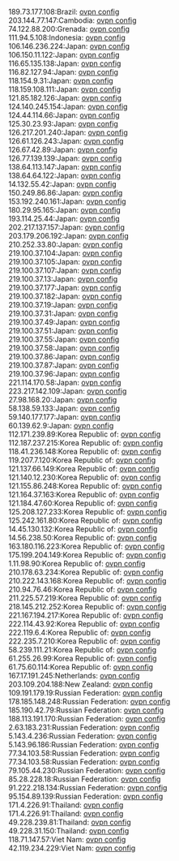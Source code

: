 189.73.177.108:Brazil: [ovpn config](vpn/189_73_177_108.ovpn)  
203.144.77.147:Cambodia: [ovpn config](vpn/203_144_77_147.ovpn)  
74.122.88.200:Grenada: [ovpn config](vpn/74_122_88_200.ovpn)  
111.94.5.108:Indonesia: [ovpn config](vpn/111_94_5_108.ovpn)  
106.146.236.224:Japan: [ovpn config](vpn/106_146_236_224.ovpn)  
106.150.11.122:Japan: [ovpn config](vpn/106_150_11_122.ovpn)  
116.65.135.138:Japan: [ovpn config](vpn/116_65_135_138.ovpn)  
116.82.127.94:Japan: [ovpn config](vpn/116_82_127_94.ovpn)  
118.154.9.31:Japan: [ovpn config](vpn/118_154_9_31.ovpn)  
118.159.108.111:Japan: [ovpn config](vpn/118_159_108_111.ovpn)  
121.85.182.126:Japan: [ovpn config](vpn/121_85_182_126.ovpn)  
124.140.245.154:Japan: [ovpn config](vpn/124_140_245_154.ovpn)  
124.44.114.66:Japan: [ovpn config](vpn/124_44_114_66.ovpn)  
125.30.23.93:Japan: [ovpn config](vpn/125_30_23_93.ovpn)  
126.217.201.240:Japan: [ovpn config](vpn/126_217_201_240.ovpn)  
126.61.126.243:Japan: [ovpn config](vpn/126_61_126_243.ovpn)  
126.67.42.89:Japan: [ovpn config](vpn/126_67_42_89.ovpn)  
126.77.139.139:Japan: [ovpn config](vpn/126_77_139_139.ovpn)  
138.64.113.147:Japan: [ovpn config](vpn/138_64_113_147.ovpn)  
138.64.64.122:Japan: [ovpn config](vpn/138_64_64_122.ovpn)  
14.132.55.42:Japan: [ovpn config](vpn/14_132_55_42.ovpn)  
150.249.86.86:Japan: [ovpn config](vpn/150_249_86_86.ovpn)  
153.192.240.161:Japan: [ovpn config](vpn/153_192_240_161.ovpn)  
180.29.95.165:Japan: [ovpn config](vpn/180_29_95_165.ovpn)  
193.114.25.44:Japan: [ovpn config](vpn/193_114_25_44.ovpn)  
202.217.137.157:Japan: [ovpn config](vpn/202_217_137_157.ovpn)  
203.179.206.192:Japan: [ovpn config](vpn/203_179_206_192.ovpn)  
210.252.33.80:Japan: [ovpn config](vpn/210_252_33_80.ovpn)  
219.100.37.104:Japan: [ovpn config](vpn/219_100_37_104.ovpn)  
219.100.37.105:Japan: [ovpn config](vpn/219_100_37_105.ovpn)  
219.100.37.107:Japan: [ovpn config](vpn/219_100_37_107.ovpn)  
219.100.37.13:Japan: [ovpn config](vpn/219_100_37_13.ovpn)  
219.100.37.177:Japan: [ovpn config](vpn/219_100_37_177.ovpn)  
219.100.37.182:Japan: [ovpn config](vpn/219_100_37_182.ovpn)  
219.100.37.19:Japan: [ovpn config](vpn/219_100_37_19.ovpn)  
219.100.37.31:Japan: [ovpn config](vpn/219_100_37_31.ovpn)  
219.100.37.49:Japan: [ovpn config](vpn/219_100_37_49.ovpn)  
219.100.37.51:Japan: [ovpn config](vpn/219_100_37_51.ovpn)  
219.100.37.55:Japan: [ovpn config](vpn/219_100_37_55.ovpn)  
219.100.37.58:Japan: [ovpn config](vpn/219_100_37_58.ovpn)  
219.100.37.86:Japan: [ovpn config](vpn/219_100_37_86.ovpn)  
219.100.37.87:Japan: [ovpn config](vpn/219_100_37_87.ovpn)  
219.100.37.96:Japan: [ovpn config](vpn/219_100_37_96.ovpn)  
221.114.170.58:Japan: [ovpn config](vpn/221_114_170_58.ovpn)  
223.217.142.109:Japan: [ovpn config](vpn/223_217_142_109.ovpn)  
27.98.168.20:Japan: [ovpn config](vpn/27_98_168_20.ovpn)  
58.138.59.133:Japan: [ovpn config](vpn/58_138_59_133.ovpn)  
59.140.177.177:Japan: [ovpn config](vpn/59_140_177_177.ovpn)  
60.139.62.9:Japan: [ovpn config](vpn/60_139_62_9.ovpn)  
112.171.239.89:Korea Republic of: [ovpn config](vpn/112_171_239_89.ovpn)  
112.187.237.215:Korea Republic of: [ovpn config](vpn/112_187_237_215.ovpn)  
118.41.236.148:Korea Republic of: [ovpn config](vpn/118_41_236_148.ovpn)  
119.207.7.120:Korea Republic of: [ovpn config](vpn/119_207_7_120.ovpn)  
121.137.66.149:Korea Republic of: [ovpn config](vpn/121_137_66_149.ovpn)  
121.140.12.230:Korea Republic of: [ovpn config](vpn/121_140_12_230.ovpn)  
121.155.86.248:Korea Republic of: [ovpn config](vpn/121_155_86_248.ovpn)  
121.164.37.163:Korea Republic of: [ovpn config](vpn/121_164_37_163.ovpn)  
121.184.47.60:Korea Republic of: [ovpn config](vpn/121_184_47_60.ovpn)  
125.208.127.233:Korea Republic of: [ovpn config](vpn/125_208_127_233.ovpn)  
125.242.161.80:Korea Republic of: [ovpn config](vpn/125_242_161_80.ovpn)  
14.45.130.132:Korea Republic of: [ovpn config](vpn/14_45_130_132.ovpn)  
14.56.238.50:Korea Republic of: [ovpn config](vpn/14_56_238_50.ovpn)  
163.180.116.223:Korea Republic of: [ovpn config](vpn/163_180_116_223.ovpn)  
175.199.204.149:Korea Republic of: [ovpn config](vpn/175_199_204_149.ovpn)  
1.11.98.90:Korea Republic of: [ovpn config](vpn/1_11_98_90.ovpn)  
210.178.63.234:Korea Republic of: [ovpn config](vpn/210_178_63_234.ovpn)  
210.222.143.168:Korea Republic of: [ovpn config](vpn/210_222_143_168.ovpn)  
210.94.76.46:Korea Republic of: [ovpn config](vpn/210_94_76_46.ovpn)  
211.225.57.219:Korea Republic of: [ovpn config](vpn/211_225_57_219.ovpn)  
218.145.212.252:Korea Republic of: [ovpn config](vpn/218_145_212_252.ovpn)  
221.167.194.217:Korea Republic of: [ovpn config](vpn/221_167_194_217.ovpn)  
222.114.43.92:Korea Republic of: [ovpn config](vpn/222_114_43_92.ovpn)  
222.119.6.4:Korea Republic of: [ovpn config](vpn/222_119_6_4.ovpn)  
222.235.7.210:Korea Republic of: [ovpn config](vpn/222_235_7_210.ovpn)  
58.239.111.21:Korea Republic of: [ovpn config](vpn/58_239_111_21.ovpn)  
61.255.26.99:Korea Republic of: [ovpn config](vpn/61_255_26_99.ovpn)  
61.75.60.114:Korea Republic of: [ovpn config](vpn/61_75_60_114.ovpn)  
167.17.191.245:Netherlands: [ovpn config](vpn/167_17_191_245.ovpn)  
203.109.204.188:New Zealand: [ovpn config](vpn/203_109_204_188.ovpn)  
109.191.179.19:Russian Federation: [ovpn config](vpn/109_191_179_19.ovpn)  
178.185.148.248:Russian Federation: [ovpn config](vpn/178_185_148_248.ovpn)  
185.190.42.79:Russian Federation: [ovpn config](vpn/185_190_42_79.ovpn)  
188.113.191.170:Russian Federation: [ovpn config](vpn/188_113_191_170.ovpn)  
2.63.183.231:Russian Federation: [ovpn config](vpn/2_63_183_231.ovpn)  
5.143.4.236:Russian Federation: [ovpn config](vpn/5_143_4_236.ovpn)  
5.143.96.186:Russian Federation: [ovpn config](vpn/5_143_96_186.ovpn)  
77.34.103.58:Russian Federation: [ovpn config](vpn/77_34_103_58.ovpn)  
77.34.103.58:Russian Federation: [ovpn config](vpn/77_34_103_58.ovpn)  
79.105.44.230:Russian Federation: [ovpn config](vpn/79_105_44_230.ovpn)  
85.28.228.18:Russian Federation: [ovpn config](vpn/85_28_228_18.ovpn)  
91.222.218.134:Russian Federation: [ovpn config](vpn/91_222_218_134.ovpn)  
95.154.89.139:Russian Federation: [ovpn config](vpn/95_154_89_139.ovpn)  
171.4.226.91:Thailand: [ovpn config](vpn/171_4_226_91.ovpn)  
171.4.226.91:Thailand: [ovpn config](vpn/171_4_226_91.ovpn)  
49.228.239.81:Thailand: [ovpn config](vpn/49_228_239_81.ovpn)  
49.228.31.150:Thailand: [ovpn config](vpn/49_228_31_150.ovpn)  
118.71.147.57:Viet Nam: [ovpn config](vpn/118_71_147_57.ovpn)  
42.119.234.229:Viet Nam: [ovpn config](vpn/42_119_234_229.ovpn)  
